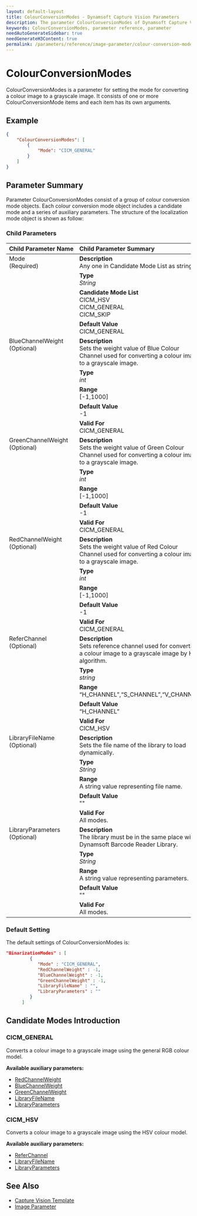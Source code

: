 ```yaml
---
layout: default-layout
title: ColourConversionModes - Dynamsoft Capture Vision Parameters
description: The parameter ColourConversionModes of Dynamsoft Capture Vision is for controlling the converting of colour image to grayscale image.
keywords: ColourConversionModes, parameter reference, parameter
needAutoGenerateSidebar: true
needGenerateH3Content: true
permalink: /parameters/reference/image-parameter/colour-conversion-modes.html
---
```



# ColourConversionModes

ColourConversionModes is a parameter for setting the mode for converting a colour image to a grayscale image. It consists of one or more ColourConversionMode items and each item has its own arguments.

## Example

```json
{
    "ColourConversionModes": [
        {
            "Mode": "CICM_GENERAL"
        }
    ]
}
```

## Parameter Summary

Parameter ColourConversionModes consist of a group of colour conversion mode objects. Each colour conversion mode object includes a candidate mode and a series of auxiliary parameters. The structure of the localization mode object is shown as follow:

### Child Parameters

<table style = "text-align:left">
    <thead>
        <tr>
            <th nowrap="nowrap">Child Parameter Name</th>
            <th nowrap="nowrap">Child Parameter Summary</th>
        </tr>
    </thead>
    <tr>
        <td rowspan = "4" style="vertical-align:text-top">Mode<br>(Required)</td>
        <td><b>Description</b><br>Any one in Candidate Mode List as string
        </td>
    </tr>
    <tr>
        <td><b>Type</b><br><i>String</i>
        </td>
    </tr>
    <tr>
        <td><b>Candidate Mode List</b><br>CICM_HSV
            <br>CICM_GENERAL
            <br>CICM_SKIP
        </td>
    </tr>
    <tr>
        <td><b>Default Value</b><br>CICM_GENERAL
        </td>
    </tr>
    <tr>
        <td rowspan = "5" style="vertical-align:text-top">BlueChannelWeight<br>(Optional)</td>
        <td><b>Description</b><br>Sets the weight value of Blue Colour Channel used for converting a colour image to a grayscale image.
        </td>
    </tr>
    <tr>
        <td><b>Type</b><br><i>int</i>
        </td>
    </tr>
    <tr>
        <td><b>Range</b><br>[-1,1000]
        </td>
    </tr>
    <tr>
        <td><b>Default Value</b><br>-1
        </td>
    </tr>
    <tr>
        <td><b>Valid For</b><br>CICM_GENERAL
        </td>
    </tr>
    <tr>
        <td rowspan = "5" style="vertical-align:text-top">GreenChannelWeight<br>(Optional)</td>
        <td><b>Description</b><br>Sets the weight value of Green Colour Channel used for converting a colour image to a grayscale image.
        </td>
    </tr>
    <tr>
        <td><b>Type</b><br><i>int</i>
        </td>
    </tr>
    <tr>
        <td><b>Range</b><br>[-1,1000]
        </td>
    </tr>
    <tr>
        <td><b>Default Value</b><br>-1
        </td>
    </tr>
    <tr>
        <td><b>Valid For</b><br>CICM_GENERAL
        </td>
    </tr>
    <tr>
        <td rowspan = "5" style="vertical-align:text-top">RedChannelWeight<br>(Optional)</td>
        <td><b>Description</b><br>Sets the weight value of Red Colour Channel used for converting a colour image to a grayscale image.
        </td>
    </tr>
    <tr>
        <td><b>Type</b><br><i>int</i>
        </td>
    </tr>
    <tr>
        <td><b>Range</b><br>[-1,1000]
        </td>
    </tr>
    <tr>
        <td><b>Default Value</b><br>-1
        </td>
    </tr>
    <tr>
        <td><b>Valid For</b><br>CICM_GENERAL
        </td>
    </tr>
    <tr>
        <td rowspan = "5" style="vertical-align:text-top">ReferChannel<br>(Optional)</td>
        <td><b>Description</b><br>Sets reference channel used for converting a colour image to a grayscale image by HSV algorithm.
        </td>
    </tr>
    <tr>
        <td><b>Type</b><br><i>string</i>
        </td>
    </tr>
    <tr>
        <td><b>Range</b><br>“H_CHANNEL”,“S_CHANNEL”,“V_CHANNEL”
        </td>
    </tr>
    <tr>
        <td><b>Default Value</b><br>“H_CHANNEL”
        </td>
    </tr>
    <tr>
        <td><b>Valid For</b><br>CICM_HSV
        </td>
    </tr>
    <tr>
        <td rowspan = "5" style="vertical-align:text-top">LibraryFileName<br>(Optional)</td>
        <td><b>Description</b><br>Sets the file name of the library to load dynamically.
        </td>
    </tr>
    <tr>
        <td><b>Type</b><br><i>String</i>
        </td>
    </tr>
    <tr>
        <td><b>Range</b><br>A string value representing file name.
        </td>
    </tr>
    <tr>
        <td><b>Default Value</b><br>""
        </td>
    </tr>
    <tr>
        <td><b>Valid For</b><br>All modes.
        </td>
    </tr>
    <tr>
        <td rowspan = "5" style="vertical-align:text-top">LibraryParameters<br>(Optional)</td>
        <td><b>Description</b><br>The library must be in the same place with Dynamsoft Barcode Reader Library.
        </td>
    </tr>
    <tr>
        <td><b>Type</b><br><i>String</i>
        </td>
    </tr>
    <tr>
        <td><b>Range</b><br>A string value representing parameters.
        </td>
    </tr>
    <tr>
        <td><b>Default Value</b><br>""
        </td>
    </tr>
    <tr>
        <td><b>Valid For</b><br>All modes.
        </td>
    </tr>
</table>

### Default Setting

The default settings of ColourConversionModes is:

```json
"BinarizationModes" : [
         {
            "Mode" : "CICM_GENERAL",
            "RedChannelWeight" : -1,
            "BlueChannelWeight" : -1,
            "GreenChannelWeight" : -1,
            "LibraryFileName" : "",
            "LibraryParameters" : ""
         }
      ]
```


<!--
“CICM_SKIP”
“CICM_GENERAL”
“CICM_HSV”
-->



## Candidate Modes Introduction

### CICM_GENERAL

Converts a colour image to a grayscale image using the general RGB colour model.

**Available auxiliary parameters:**

- [RedChannelWeight]()
- [BlueChannelWeight]()
- [GreenChannelWeight]()
- [LibraryFileName](#libraryfilename)
- [LibraryParameters](#libraryparameters)

### CICM_HSV

Converts a colour image to a grayscale image using the HSV colour model.

**Available auxiliary parameters:**

- [ReferChannel]()
- [LibraryFileName](#libraryfilename)
- [LibraryParameters](#libraryparameters)

## See Also
- [Capture Vision Template]()
- [Image Parameter]() 